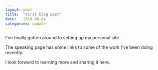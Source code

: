 ```yaml
---
layout: post
title:  "First blog post"
date:   2018-08-04
categories: update
---
```


I've finally gotten around to setting up my personal site.

The speaking page has some links to some of the work I've been doing recently.

I look forward to learning more and sharing it here.
